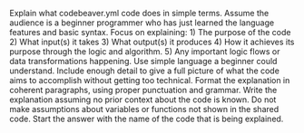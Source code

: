 Explain what codebeaver.yml code does in simple terms. Assume the audience is a beginner programmer who has just learned the language features and basic syntax. Focus on explaining: 1) The purpose of the code 2) What input(s) it takes 3) What output(s) it produces 4) How it achieves its purpose through the logic and algorithm. 5) Any important logic flows or data transformations happening. Use simple language a beginner could understand. Include enough detail to give a full picture of what the code aims to accomplish without getting too technical. Format the explanation in coherent paragraphs, using proper punctuation and grammar. Write the explanation assuming no prior context about the code is known. Do not make assumptions about variables or functions not shown in the shared code. Start the answer with the name of the code that is being explained.